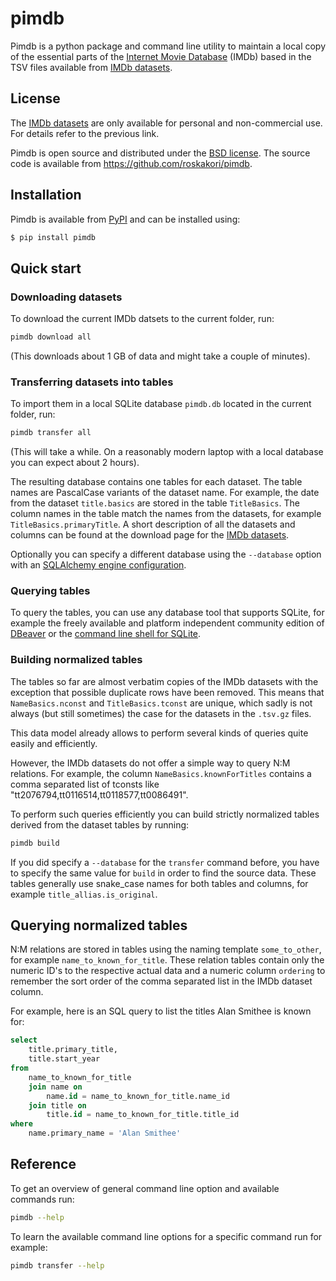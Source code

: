 # pimdb

Pimdb is a python package and command line utility to maintain a local copy of
the essential parts of the
[Internet Movie Database](https://imdb.com) (IMDb) based in the TSV files
available from [IMDb datasets](https://www.imdb.com/interfaces/).


## License

The [IMDb datasets](https://www.imdb.com/interfaces/) are only available for
personal and non-commercial use. For details refer to the previous link.

Pimdb is open source and distributed under the
[BSD license](https://opensource.org/licenses/BSD-3-Clause). The source
code is available from https://github.com/roskakori/pimdb.


## Installation

Pimdb is available from [PyPI](https://pypi.org/project/pimdb/) and can be
installed using:

```bash
$ pip install pimdb
```


## Quick start


### Downloading datasets

To download the current IMDb datsets to the current folder, run:

```bash
pimdb download all
```

(This downloads about 1 GB of data and might take a couple of minutes).


### Transferring datasets into tables

To import them in a local SQLite database `pimdb.db` located in the current
folder, run:

```bash
pimdb transfer all
```

(This will take a while. On a reasonably modern laptop with a local database
you can expect about 2 hours).

The resulting database contains one tables for each dataset. The table names
are PascalCase variants of the dataset name. For example, the date from the
dataset `title.basics` are stored in the table `TitleBasics`. The column names
in the table match the names from the datasets, for example
`TitleBasics.primaryTitle`. A short description of all the datasets and
columns can be found at the download page for the
[IMDb datasets](https://www.imdb.com/interfaces/).

Optionally you can specify a different database using the `--database` option
with an
[SQLAlchemy engine configuration](https://docs.sqlalchemy.org/en/13/core/engines.html).

### Querying tables

To query the tables, you can use any database tool that supports SQLite, for
example the freely available and platform independent community edition of
[DBeaver](https://dbeaver.io/) or the
[command line shell for SQLite](https://sqlite.org/cli.html).

### Building normalized tables

The tables so far are almost verbatim copies of the IMDb datasets with the
exception that possible duplicate rows have been removed. This means that
`NameBasics.nconst` and `TitleBasics.tconst` are unique, which sadly is not
always (but still sometimes) the case for the datasets in the `.tsv.gz` files.

This data model already allows to perform several kinds of queries quite
easily and efficiently.

However, the IMDb datasets do not offer a simple way to query N:M relations.
For example, the column `NameBasics.knownForTitles` contains a comma separated
list of tconsts like "tt2076794,tt0116514,tt0118577,tt0086491".

To perform such queries efficiently you can build strictly normalized tables
derived from the dataset tables by running:

```bash
pimdb build
```
If you did specify a `--database` for the `transfer` command before, you have to
specify the same value for `build` in order to find the source data. These tables
generally use snake_case names for both tables and columns, for example
`title_allias.is_original`.


## Querying normalized tables

N:M relations are stored in tables using the naming template `some_to_other`,
for example `name_to_known_for_title`. These relation tables contain only the
numeric ID's to the respective actual data and a numeric column `ordering` to
remember the sort order of the comma separated list in the IMDb dataset column.

For example, here is an SQL query to list the titles Alan Smithee is known
for:

```sql
select
    title.primary_title,
    title.start_year
from
    name_to_known_for_title
    join name on
        name.id = name_to_known_for_title.name_id
    join title on
        title.id = name_to_known_for_title.title_id
where
    name.primary_name = 'Alan Smithee'
```


## Reference

To get an overview of general command line option and available commands run:

```bash
pimdb --help
```

To learn the available command line options for a specific command run for
example:

```bash
pimdb transfer --help
```
